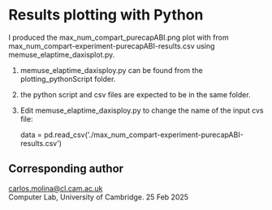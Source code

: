 # Results plotting with Python 

I produced the max_num_compart_purecapABI.png plot
with from  max_num_compart-experiment-purecapABI-results.csv 
using memuse_elaptime_daxisplot.py.

1. memuse_elaptime_daxisploy.py can be found from the plotting_pythonScript
   folder.

1. the python script and csv files are expected to be in the same folder.

1. Edit memuse_elaptime_daxisploy.py to change the name of the
   input cvs file: 

   data = pd.read_csv('./max_num_compart-experiment-purecapABI-results.csv')



## Corresponding author  
carlos.molina@cl.cam.ac.uk   
Computer Lab, University of Cambridge. 
25 Feb 2025 
